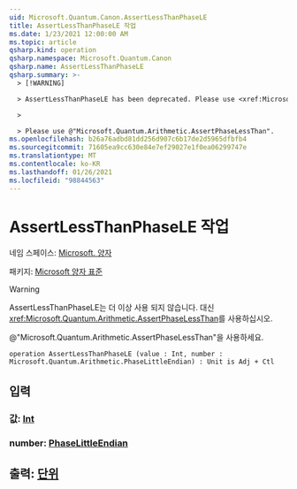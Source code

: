 ```yaml
---
uid: Microsoft.Quantum.Canon.AssertLessThanPhaseLE
title: AssertLessThanPhaseLE 작업
ms.date: 1/23/2021 12:00:00 AM
ms.topic: article
qsharp.kind: operation
qsharp.namespace: Microsoft.Quantum.Canon
qsharp.name: AssertLessThanPhaseLE
qsharp.summary: >-
  > [!WARNING]

  > AssertLessThanPhaseLE has been deprecated. Please use <xref:Microsoft.Quantum.Arithmetic.AssertPhaseLessThan> instead.

  >

  > Please use @"Microsoft.Quantum.Arithmetic.AssertPhaseLessThan".
ms.openlocfilehash: b26a76adbd81dd256d907c6b17de2d5965dfbfb4
ms.sourcegitcommit: 71605ea9cc630e84e7ef29027e1f0ea06299747e
ms.translationtype: MT
ms.contentlocale: ko-KR
ms.lasthandoff: 01/26/2021
ms.locfileid: "98844563"
---
```

# <a name="assertlessthanphasele-operation"></a>AssertLessThanPhaseLE 작업

네임 스페이스: [Microsoft. 양자](xref:Microsoft.Quantum.Canon)

패키지: [Microsoft 양자 표준](https://nuget.org/packages/Microsoft.Quantum.Standard)


> [!WARNING]
> AssertLessThanPhaseLE는 더 이상 사용 되지 않습니다. 대신 <xref:Microsoft.Quantum.Arithmetic.AssertPhaseLessThan>를 사용하십시오.
>
> @"Microsoft.Quantum.Arithmetic.AssertPhaseLessThan"을 사용하세요.



```qsharp
operation AssertLessThanPhaseLE (value : Int, number : Microsoft.Quantum.Arithmetic.PhaseLittleEndian) : Unit is Adj + Ctl
```


## <a name="input"></a>입력

### <a name="value--int"></a>값: [Int](xref:microsoft.quantum.lang-ref.int)




### <a name="number--phaselittleendian"></a>number: [PhaseLittleEndian](xref:Microsoft.Quantum.Arithmetic.PhaseLittleEndian)





## <a name="output--unit"></a>출력: [단위](xref:microsoft.quantum.lang-ref.unit)

